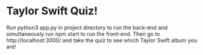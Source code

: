 # Taylor Swift Quiz!

Run python3 app.py in project directory to run the back-end and simultaneously run npm start to run the front-end. 
Then go to http://localhost:3000/ and take the quiz to see which Taylor Swift album you are!
